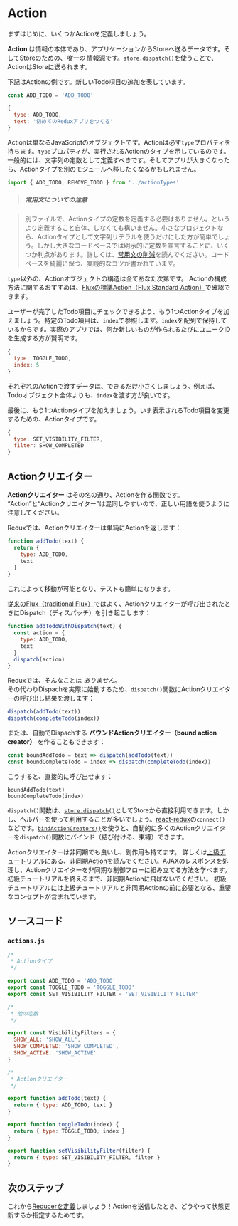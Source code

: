 # Action

まずはじめに、いくつかActionを定義しましょう。

**Action** は情報の本体であり、アプリケーションからStoreへ送るデータです。そしてStoreのための、*唯一の* 情報源です。[`store.dispatch()`](../api/Store.md#dispatch)を使うことで、ActionはStoreに送られます。

下記はActionの例です。新しいTodo項目の追加を表しています。

```js
const ADD_TODO = 'ADD_TODO'
```

```js
{
  type: ADD_TODO,
  text: '初めてのReduxアプリをつくる'
}
```

Actionは単なるJavaScriptのオブジェクトです。Actionは必ず`type`プロパティを持ちます。`type`プロパティが、実行されるActionのタイプを示しているのです。一般的には、文字列の定数として定義すべきです。そしてアプリが大きくなったら、Actionタイプを別のモジュールへ移したくなるかもしれません。

```js
import { ADD_TODO, REMOVE_TODO } from '../actionTypes'
```

>##### 常用文についての注意

>別ファイルで、Actionタイプの定数を定義する必要はありません。というより定義すること自体、しなくても構いません。小さなプロジェクトなら、Actionタイプとして文字列リテラルを使うだけにした方が簡単でしょう。しかし大きなコードベースでは明示的に定数を宣言することに、いくつか利点があります。詳しくは、[常用文の削減](../recipes/ReducingBoilerplate.md)を読んでください。コードベースを綺麗に保つ、実践的なコツが書かれています。

`type`以外の、Actionオブジェクトの構造は全てあなた次第です。 Actionの構成方法に関するおすすめは、[Fluxの標準Action（Flux Standard Action）](https://github.com/acdlite/flux-standard-action)で確認できます。

ユーザーが完了したTodo項目にチェックできるよう、もう1つActionタイプを加えましょう。特定のTodo項目は、`index`で参照します。`index`を配列で保持しているからです。実際のアプリでは、何か新しいものが作られるたびにユニークIDを生成する方が賢明です。

```js
{
  type: TOGGLE_TODO,
  index: 5
}
```

それぞれのActionで渡すデータは、できるだけ小さくしましょう。例えば、Todoオブジェクト全体よりも、`index`を渡す方が良いです。

最後に、もう1つActionタイプを加えましょう。いま表示されるTodo項目を変更するための、Actionタイプです。

```js
{
  type: SET_VISIBILITY_FILTER,
  filter: SHOW_COMPLETED
}
```

## Actionクリエイター

**Actionクリエイター** はその名の通り、Actionを作る関数です。 “Action”と“Actionクリエイター”は混同しやすいので、正しい用語を使うように注意してください。

Reduxでは、Actionクリエイターは単純にActionを返します：

```js
function addTodo(text) {
  return {
    type: ADD_TODO,
    text
  }
}
```

これによって移動が可能となり、テストも簡単になります。

[従来のFlux（traditional Flux）](http://facebook.github.io/flux)ではよく、Actionクリエイターが呼び出されたときにDispatch（ディスパッチ）を引き起こします：

```js
function addTodoWithDispatch(text) {
  const action = {
    type: ADD_TODO,
    text
  }
  dispatch(action)
}
```

Reduxでは、そんなことは *ありません*。  
その代わりDispachを実際に始動するため、`dispatch()`関数にActionクリエイターの呼び出し結果を渡します：

```js
dispatch(addTodo(text))
dispatch(completeTodo(index))
```

または、自動でDispachする **バウンドActionクリエイター（bound action creator）** を作ることもできます：

```js
const boundAddTodo = text => dispatch(addTodo(text))
const boundCompleteTodo = index => dispatch(completeTodo(index))
```

こうすると、直接的に呼び出せます：

```
boundAddTodo(text)
boundCompleteTodo(index)
```

`dispatch()`関数は、[`store.dispatch()`](../api/Store.md#dispatch)としてStoreから直接利用できます。しかし、ヘルパーを使って利用することが多いでしょう。[react-redux](http://github.com/gaearon/react-redux)の`connect()`などです。[`bindActionCreators()`](../api/bindActionCreators.md)を使うと、自動的に多くのActionクリエイターを`dispatch()`関数にバインド（結び付ける、束縛）できます。

Actionクリエイターは非同期でも良いし、副作用も持てます。 詳しくは[上級チュートリアル](../advanced/README.md)にある、[非同期Action](../advanced/AsyncActions.md)を読んでください。AJAXのレスポンスを処理し、Actionクリエイターを非同期な制御フローに組み立てる方法を学べます。初級チュートリアルを終えるまで、非同期Actionに飛ばないでください。 初級チュートリアルには上級チュートリアルと非同期Actionの前に必要となる、重要なコンセプトが含まれています。

## ソースコード

### `actions.js`

```js
/*
 * Actionタイプ
 */

export const ADD_TODO = 'ADD_TODO'
export const TOGGLE_TODO = 'TOGGLE_TODO'
export const SET_VISIBILITY_FILTER = 'SET_VISIBILITY_FILTER'

/*
 * 他の定数
 */

export const VisibilityFilters = {
  SHOW_ALL: 'SHOW_ALL',
  SHOW_COMPLETED: 'SHOW_COMPLETED',
  SHOW_ACTIVE: 'SHOW_ACTIVE'
}

/*
 * Actionクリエイター
 */

export function addTodo(text) {
  return { type: ADD_TODO, text }
}

export function toggleTodo(index) {
  return { type: TOGGLE_TODO, index }
}

export function setVisibilityFilter(filter) {
  return { type: SET_VISIBILITY_FILTER, filter }
}
```

## 次のステップ

これから[Reducerを定義](Reducers.md)しましょう！Actionを送信したとき、どうやって状態更新するか指定するためです。
